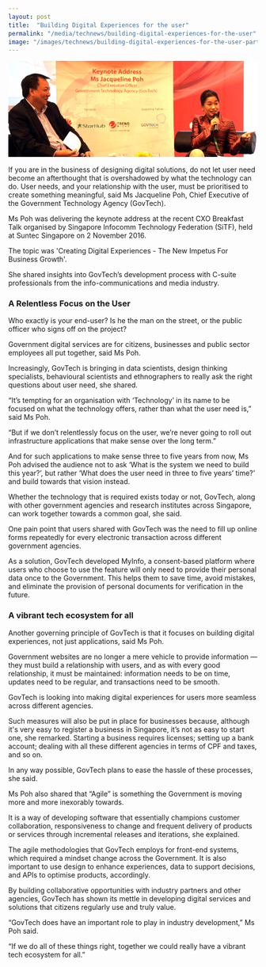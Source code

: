 ```yaml
---
layout: post
title:  "Building Digital Experiences for the user"
permalink: "/media/technews/building-digital-experiences-for-the-user"
image: "/images/technews/building-digital-experiences-for-the-user-part-1.png"
---
```


![Building Digital Experiences for the user](/images/technews/building-digital-experiences-for-the-user-part-1.png)

If you are in the business of designing digital solutions, do not let user need become an afterthought that is overshadowed by what the technology can do. User needs, and your relationship with the user, must be prioritised to create something meaningful, said Ms Jacqueline Poh, Chief Executive of the Government Technology Agency (GovTech).

Ms Poh was delivering the keynote address at the recent CXO Breakfast Talk organised by Singapore Infocomm Technology Federation (SiTF), held at Suntec Singapore on 2 November 2016.

The topic was 'Creating Digital Experiences - The New Impetus For Business Growth'.

She shared insights into GovTech’s development process with C-suite professionals from the info-communications and media industry.

### **A Relentless Focus on the User**
Who exactly is your end-user? Is he the man on the street, or the public officer who signs off on the project?

Government digital services are for citizens, businesses and public sector employees all put together, said Ms Poh.

Increasingly, GovTech is bringing in data scientists, design thinking specialists, behavioural scientists and ethnographers to really ask the right questions about user need, she shared.

“It’s tempting for an organisation with ‘Technology’ in its name to be focused on what the technology offers, rather than what the user need is,” said Ms Poh.

“But if we don’t relentlessly focus on the user, we’re never going to roll out infrastructure applications that make sense over the long term.”

And for such applications to make sense three to five years from now, Ms Poh advised the audience not to ask ‘What is the system we need to build this year?’, but rather ‘What does the user need in three to five years’ time?’ and build towards that vision instead.

Whether the technology that is required exists today or not, GovTech, along with other government agencies and research institutes across Singapore, can work together towards a common goal, she said.

One pain point that users shared with GovTech was the need to fill up online forms repeatedly for every electronic transaction across different government agencies.

As a solution, GovTech developed MyInfo, a consent-based platform where users who choose to use the feature will only need to provide their personal data once to the Government. This helps them to save time, avoid mistakes, and eliminate the provision of personal documents for verification in the future.

### **A vibrant tech ecosystem for all**
Another governing principle of GovTech is that it focuses on building digital experiences, not just applications, said Ms Poh.

Government websites are no longer a mere vehicle to provide information — they must build a relationship with users, and as with every good relationship, it must be maintained: information needs to be on time, updates need to be regular, and transactions need to be smooth.

GovTech is looking into making digital experiences for users more seamless across different agencies.

Such measures will also be put in place for businesses because, although it's very easy to register a business in Singapore, it’s not as easy to start one, she remarked. Starting a business requires licenses; setting up a bank account; dealing with all these different agencies in terms of CPF and taxes, and so on.

In any way possible, GovTech plans to ease the hassle of these processes, she said.

Ms Poh also shared that “Agile” is something the Government is moving more and more inexorably towards.

It is a way of developing software that essentially champions customer collaboration, responsiveness to change and frequent delivery of products or services through incremental releases and iterations, she explained.

The agile methodologies that GovTech employs for front-end systems, which required a mindset change across the Government. It is also important to use design to enhance experiences, data to support decisions, and APIs to optimise products, accordingly.

By building collaborative opportunities with industry partners and other agencies, GovTech has shown its mettle in developing digital services and solutions that citizens regularly use and truly value.

“GovTech does have an important role to play in industry development,” Ms Poh said.

“If we do all of these things right, together we could really have a vibrant tech ecosystem for all.”

 
